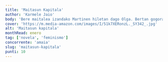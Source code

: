```yaml
---
title: 'Maitasun Kapitala'
author: 'Karmele Jaio'
body: 'Bere maitalea izandako Martinen hiletan dago Olga. Bertan gogoratzen du berarekin bizi izandako pasio sutsua, gizonak duela urtebete utzi zuen arte. Oroitzapenetan murgilduta, Martinekiko bere mendekotasun emozionalaz ohartzen da, eta horrek agerian uzten dio, bere burua emakume aske eta ahaldundutzat bazuen ere, maitasunarekin beti izan duen kontraesana.'
cover: 'https://m.media-amazon.com/images/I/51k7XERonzL._SY342_.jpg'
alt: 'Maitasun kapitala'
monthRead: enero
tag: ['novela', 'feminismo']
concorrente: 'amaia'
slug: 'maitasun-kapitala'
punti: 10
---
```

